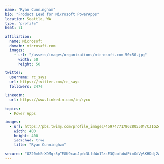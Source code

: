 ```yaml
---
name: "Ryan Cunningham"
bio: "Product Lead for Microsoft PowerApps"
location: Seattle, WA
type: "profile"
heat: 71

affiliation:
  name: Microsoft
  domain: microsoft.com
  images:
    - url: "/assets/images/organizations/microsoft.com-50x50.jpg"
      width: 50
      height: 50

twitter:
  username: rc_says
  url: https://twitter.com/rc_says
  followers: 2474

linkedin:
  url: https://www.linkedin.com/in/rycu

topics:
  - Power Apps

images:
  - url: https://pbs.twimg.com/profile_images/459747717862805504/CJIGZejd_400x400.png
    width: 400
    height: 400
    isCached: true
    title: "Ryan Cunningham"

secured: "OZ20mhErXDMqr5pTEGK9xacJpNc3LfdWo1TzsE3QbofxbAPimOdVySKHDdj2A7QFKx0OhBpSVpYOJ7tWnxEIsrCC84Ef5F4pmMddBdaGD1APp1TFM3LcPemXldQ+kJMrLe3qO3ZD/prNXrFcR1ch3xeUz07KZVsg8owoapZcRmRgpk8gR/YBy58BCLFPX2RJrSGRZuJQM6H5mZxE4Fp/UYfZAfDCxNYQw4m5JVTUI0l/KVyozXtJNmMA92XjaXZ0L/RePRRoCu57NBEqTUp3n+7a45MS9veYw+L2dsnPBd964bB86KrbGcWDrtdP5IMh6eDC7xeXMUbdKm6D3/RQjwUK850kSWA2FwiFRAo7ERAxyUraqR/hCKzPkLVdwlB1p1xxciAdPQLtvntGSZcGwtm39+4J78O4sQuMI8APvAk=;Z36MQzF51h7sIc+nVyDkwQ=="
---
```


